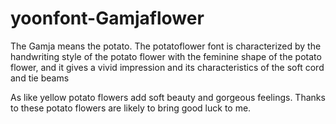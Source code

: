 # yoonfont-Gamjaflower

The Gamja means the potato. The potatoflower font is
characterized by the handwriting style of the potato flower with the feminine
shape of the potato flower, and it gives a vivid impression and its
characteristics of the soft cord and tie beams

As like
yellow potato flowers add soft beauty and gorgeous feelings. Thanks to these
potato flowers are likely to bring good luck to me. 




